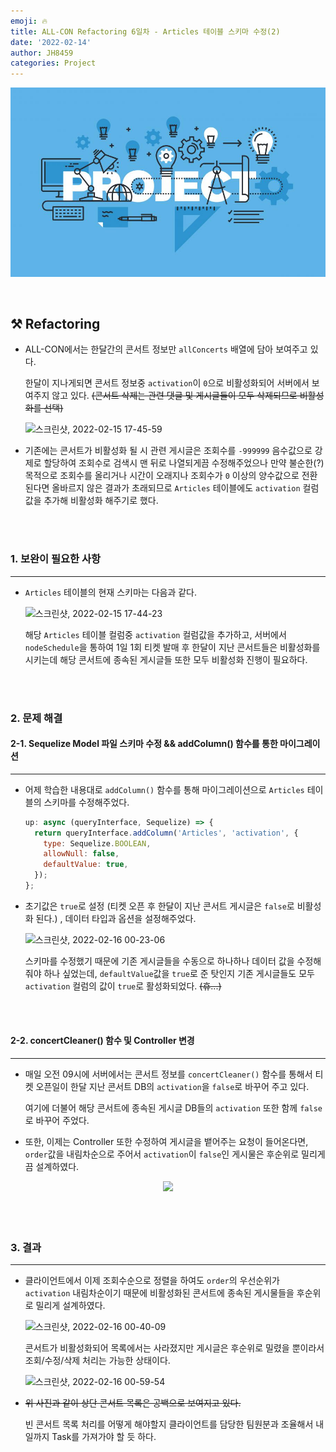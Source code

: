 ```yaml
---
emoji: 🔥
title: ALL-CON Refactoring 6일차 - Articles 테이블 스키마 수정(2)
date: '2022-02-14'
author: JH8459
categories: Project
---
```


![github-blog.png](../../assets/common/PROJECT.jpeg)

<br>

## ⚒️ Refactoring

- ALL-CON에서는 한달간의 콘서트 정보만 `allConcerts` 배열에 담아 보여주고 있다.

  한달이 지나게되면 콘서트 정보중 `activation`이 `0`으로 비활성화되어 서버에서 보여주지 않고 있다. ~~(콘서트 삭제는 관련 댓글 및 게시글들이 모두 삭제되므로 비활성화를 선택)~~

  ![스크린샷, 2022-02-15 17-45-59](https://user-images.githubusercontent.com/83164003/154025834-c3427f3f-4758-4c4a-bc77-4c219faa9844.png)

- 기존에는 콘서트가 비활성화 될 시 관련 게시글은 조회수를 `-999999` 음수값으로 강제로 할당하여 조회수로 검색시 맨 뒤로 나열되게끔 수정해주었으나 만약 불순한(?) 목적으로 조회수를 올리거나 시간이 오래지나 조회수가 `0` 이상의 양수값으로 전환된다면 올바르지 않은 결과가 초래되므로 `Articles` 테이블에도 `activation` 컬럼값을 추가해 비활성화 해주기로 했다.

<br>
<br>

### 1. 보완이 필요한 사항

---

- `Articles` 테이블의 현재 스키마는 다음과 같다.

  ![스크린샷, 2022-02-15 17-44-23](https://user-images.githubusercontent.com/83164003/154025162-0730e711-8b2f-4946-962b-b5b3ab09d166.png)

  해당 `Articles` 테이블 컬럼중 `activation` 컬럼값을 추가하고, 서버에서 `nodeSchedule`을 통하여 1일 1회 티켓 발매 후 한달이 지난 콘서트들은 비활성화를 시키는데 해당 콘서트에 종속된 게시글들 또한 모두 비활성화 진행이 필요하다.

<br>
<br>

### 2. 문제 해결

#### 2-1. Sequelize Model 파일 스키마 수정 && addColumn() 함수를 통한 마이그레이션

---

- 어제 학습한 내용대로 `addColumn()` 함수를 통해 마이그레이션으로 `Articles` 테이블의 스키마를 수정해주었다.

  ```js
  up: async (queryInterface, Sequelize) => {
    return queryInterface.addColumn('Articles', 'activation', {
      type: Sequelize.BOOLEAN,
      allowNull: false,
      defaultValue: true,
    });
  };
  ```

- 초기값은 `true`로 설정 (티켓 오픈 후 한달이 지난 콘서트 게시글은 `false`로 비활성화 된다.) , 데이터 타입과 옵션을 설정해주었다.

  ![스크린샷, 2022-02-16 00-23-06](https://user-images.githubusercontent.com/83164003/154092908-57a17a67-2d42-4d7d-9c59-b38e3439b348.png)

  스키마를 수정했기 때문에 기존 게시글들을 수동으로 하나하나 데이터 값을 수정해줘야 하나 싶었는데, `defaultValue`값을 `true`로 준 탓인지 기존 게시글들도 모두 `activation` 컬럼의 값이 `true`로 활성화되었다. ~~(휴...)~~

<br>
<br>

#### 2-2. concertCleaner() 함수 및 Controller 변경

---

- 매일 오전 09시에 서버에서는 콘서트 정보를 `concertCleaner()` 함수를 통해서 티켓 오픈일이 한달 지난 콘서트 DB의 `activation`을 `false`로 바꾸어 주고 있다.

  여기에 더불어 해당 콘서트에 종속된 게시글 DB들의 `activation` 또한 함께 `false`로 바꾸어 주었다.

- 또한, 이제는 Controller 또한 수정하여 게시글을 뱉어주는 요청이 들어온다면, `order`값을 내림차순으로 주어서 `activation`이 `false`인 게시물은 후순위로 밀리게끔 설계하였다.

<center><img src="https://user-images.githubusercontent.com/83164003/154095571-20c8416e-30e4-4e4c-b665-6a5962839808.png"/></center><br>

<br>
<br>

### 3. 결과

---

- 클라이언트에서 이제 조회수순으로 정렬을 하여도 `order`의 우선순위가 `activation` 내림차순이기 때문에 비활성화된 콘서트에 종속된 게시물들을 후순위로 밀리게 설계하였다.

  ![스크린샷, 2022-02-16 00-40-09](https://user-images.githubusercontent.com/83164003/154096234-6ea10a8a-a7df-4501-9575-71ded1c491d6.png)

  콘서트가 비활성화되어 목록에서는 사라졌지만 게시글은 후순위로 밀렸을 뿐이라서 조회/수정/삭제 처리는 가능한 상태이다.

  ![스크린샷, 2022-02-16 00-59-54](https://user-images.githubusercontent.com/83164003/154100340-9819feb2-da3c-4216-b2e3-8e67231f199b.png)

- ~~위 사진과 같이 상단 콘서트 목록은 공백으로 보여지고 있다.~~

  빈 콘서트 목록 처리를 어떻게 해야할지 클라이언트를 담당한 팀원분과 조율해서 내일까지 Task를 가져가야 할 듯 하다.

<br>
<br>


